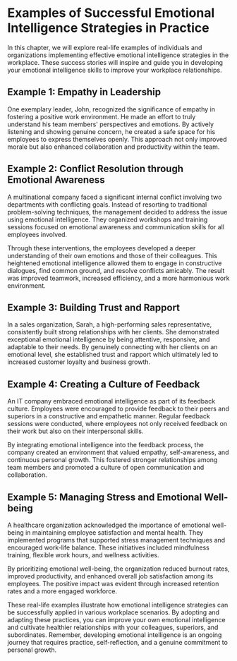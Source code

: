 # Examples of Successful Emotional Intelligence Strategies in Practice

In this chapter, we will explore real-life examples of individuals and organizations implementing effective emotional intelligence strategies in the workplace. These success stories will inspire and guide you in developing your emotional intelligence skills to improve your workplace relationships.

## Example 1: Empathy in Leadership

One exemplary leader, John, recognized the significance of empathy in fostering a positive work environment. He made an effort to truly understand his team members' perspectives and emotions. By actively listening and showing genuine concern, he created a safe space for his employees to express themselves openly. This approach not only improved morale but also enhanced collaboration and productivity within the team.

## Example 2: Conflict Resolution through Emotional Awareness

A multinational company faced a significant internal conflict involving two departments with conflicting goals. Instead of resorting to traditional problem-solving techniques, the management decided to address the issue using emotional intelligence. They organized workshops and training sessions focused on emotional awareness and communication skills for all employees involved.

Through these interventions, the employees developed a deeper understanding of their own emotions and those of their colleagues. This heightened emotional intelligence allowed them to engage in constructive dialogues, find common ground, and resolve conflicts amicably. The result was improved teamwork, increased efficiency, and a more harmonious work environment.

## Example 3: Building Trust and Rapport

In a sales organization, Sarah, a high-performing sales representative, consistently built strong relationships with her clients. She demonstrated exceptional emotional intelligence by being attentive, responsive, and adaptable to their needs. By genuinely connecting with her clients on an emotional level, she established trust and rapport which ultimately led to increased customer loyalty and business growth.

## Example 4: Creating a Culture of Feedback

An IT company embraced emotional intelligence as part of its feedback culture. Employees were encouraged to provide feedback to their peers and superiors in a constructive and empathetic manner. Regular feedback sessions were conducted, where employees not only received feedback on their work but also on their interpersonal skills.

By integrating emotional intelligence into the feedback process, the company created an environment that valued empathy, self-awareness, and continuous personal growth. This fostered stronger relationships among team members and promoted a culture of open communication and collaboration.

## Example 5: Managing Stress and Emotional Well-being

A healthcare organization acknowledged the importance of emotional well-being in maintaining employee satisfaction and mental health. They implemented programs that supported stress management techniques and encouraged work-life balance. These initiatives included mindfulness training, flexible work hours, and wellness activities.

By prioritizing emotional well-being, the organization reduced burnout rates, improved productivity, and enhanced overall job satisfaction among its employees. The positive impact was evident through increased retention rates and a more engaged workforce.

These real-life examples illustrate how emotional intelligence strategies can be successfully applied in various workplace scenarios. By adopting and adapting these practices, you can improve your own emotional intelligence and cultivate healthier relationships with your colleagues, superiors, and subordinates. Remember, developing emotional intelligence is an ongoing journey that requires practice, self-reflection, and a genuine commitment to personal growth.
